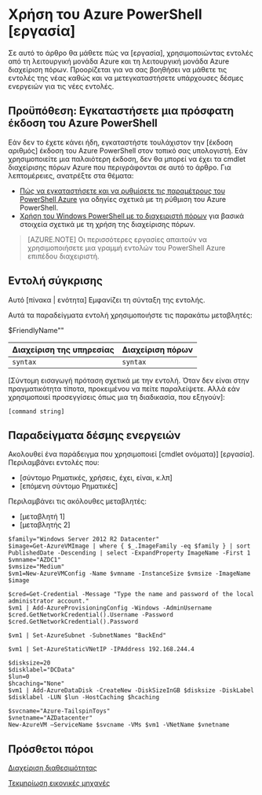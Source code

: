 <!--save a copy of this file to your local repo. It's important that you follow the naming conventions by starting with the service name, and use lowercase only for the file name. See "file-names-and-locations.md" under the "contributor-guide" folder in your repo.

Info to help you use the template are enclosed in the Markdown comments using the caret, hyphen, dash syntax. Delete these from your file.

Text not wrapped in comment syntax is intended to be used as is, or with updates enclosed in [  ]. Add the info and delete the bracket. 

Pay attention to spacing and indents. They affect formatting. 

--> 

<!--replace this with Properties and Tags sections. These are required sections. See "article-metadata.md" in under the "contributor-guide" folder in your repo. Attributes in each section can be placed on separate lines to make them easier to read and check-->

# <a name="use-azure-powershell-to-task"></a>Χρήση του Azure PowerShell [εργασία]

Σε αυτό το άρθρο θα μάθετε πώς να [εργασία], χρησιμοποιώντας εντολές από τη λειτουργική μονάδα Azure και τη λειτουργική μονάδα Azure διαχείριση πόρων. Προορίζεται για να σας βοηθήσει να μάθετε τις εντολές της νέας καθώς και να μετεγκαταστήσετε υπάρχουσες δέσμες ενεργειών για τις νέες εντολές.

## <a name="prerequisite-install-a-recent-version-of-azure-powershell"></a>Προϋπόθεση: Εγκαταστήσετε μια πρόσφατη έκδοση του Azure PowerShell

Εάν δεν το έχετε κάνει ήδη, εγκαταστήστε τουλάχιστον την [έκδοση αριθμός] έκδοση του Azure PowerShell στον τοπικό σας υπολογιστή. Εάν χρησιμοποιείτε μια παλαιότερη έκδοση, δεν θα μπορεί να έχει τα cmdlet διαχείρισης πόρων Azure που περιγράφονται σε αυτό το άρθρο. Για λεπτομέρειες, ανατρέξτε στα θέματα:
 
- [Πώς να εγκαταστήσετε και να ρυθμίσετε τις παραμέτρους του PowerShell Azure](install-configure-powershell.md) για οδηγίες σχετικά με τη ρύθμιση του Azure PowerShell.
- [Χρήση του Windows PowerShell με το διαχειριστή πόρων](powershell-azure-resource-manager.md) για βασικά στοιχεία σχετικά με τη χρήση της διαχείρισης πόρων.

> [AZURE.NOTE] Οι περισσότερες εργασίες απαιτούν να χρησιμοποιήσετε μια γραμμή εντολών του PowerShell Azure επιπέδου διαχειριστή.

## <a name="command-comparison"></a>Εντολή σύγκρισης

Αυτό [πίνακα | ενότητα] Εμφανίζει τη σύνταξη της εντολής.

<!--[optional image - to use an image in this article, add a folder with the same name as the article file name without extension, inside the Media folder of the repo. Use only this folder to store the images. Don't attempt to use a common folder to share images you want to use in more than 1 file.]
Then, use the following syntax to add a reference to the image in your article:
![](./media/name-of-file-without-extension/image-name-no-spaces.png)
-->

<!--if a command string uses variables, define the variables first, using the  following construction. In some cases the variable is straightforward and doesn't need much explanation. But parameters such as location and size can benefit from brief explanation or listing all accepted values:--> 

Αυτά τα παραδείγματα εντολή χρησιμοποιήστε τις παρακάτω μεταβλητές:

$FriendlyName"<Describe value>"

<!-- if it makes more sense to present this in a table, use this. Otherwise, delete. The table won't render until it's in Github or published to Sandbox.-->

Διαχείριση της υπηρεσίας | Διαχείριση πόρων
---|----
`syntax` | `syntax`


<!--if it makes more sense to present this one command block after the other instead of a table, use this. Otherwise, delete-->
  
[Σύντομη εισαγωγή πρόταση σχετικά με την εντολή. Όταν δεν είναι στην πραγματικότητα τίποτα, προκειμένου να πείτε παραλείψετε. Αλλά εάν χρησιμοποιεί προσεγγίσεις όπως μια τη διαδικασία, που εξηγούν]:

    [command string]

## <a name="script-examples"></a>Παραδείγματα δέσμης ενεργειών

Ακολουθεί ένα παράδειγμα που χρησιμοποιεί [cmdlet ονόματα)] [εργασία]. Περιλαμβάνει εντολές που:

- [σύντομο Ρηματικές, χρήσεις, έχει, είναι, κ.λπ]
- [επόμενη σύντομο Ρηματικές] 

<!--include this statement if it uses variables that weren't introduced earlier-->Περιλαμβάνει τις ακόλουθες μεταβλητές:

- [μεταβλητή 1]
- [μεταβλητής 2]

<!--This shows you how a recent example was presented as well as how it was formatted. Preceding each line with one tab or four spaces to format in a code block-->

    $family="Windows Server 2012 R2 Datacenter"
    $image=Get-AzureVMImage | where { $_.ImageFamily -eq $family } | sort PublishedDate -Descending | select -ExpandProperty ImageName -First 1
    $vmname="AZDC1"
    $vmsize="Medium"
    $vm1=New-AzureVMConfig -Name $vmname -InstanceSize $vmsize -ImageName $image
    
    $cred=Get-Credential -Message "Type the name and password of the local administrator account."
    $vm1 | Add-AzureProvisioningConfig -Windows -AdminUsername $cred.GetNetworkCredential().Username -Password $cred.GetNetworkCredential().Password
    
    $vm1 | Set-AzureSubnet -SubnetNames "BackEnd"
    
    $vm1 | Set-AzureStaticVNetIP -IPAddress 192.168.244.4
    
    $disksize=20
    $disklabel="DCData"
    $lun=0
    $hcaching="None"
    $vm1 | Add-AzureDataDisk -CreateNew -DiskSizeInGB $disksize -DiskLabel $disklabel -LUN $lun -HostCaching $hcaching
    
    $svcname="Azure-TailspinToys"
    $vnetname="AZDatacenter"
    New-AzureVM –ServiceName $svcname -VMs $vm1 -VNetName $vnetname


## <a name="additional-resources"></a>Πρόσθετοι πόροι
<!--At a minimum, include a link back to the migration task list article. Use the formats shown below. See create-links-markdown.md for more info -->
<!--use this format for links to other articles, such as the migration task list. -->
[Διαχείριση διαθεσιμότητας](virtual-machines-windows-manage-availability.md)

<!--To link to an ACOM page outside the /documentation/ subdomain (such as a pricing page, SLA page or anything else that is not a documentation article), use an absolute URL, but omit the locale:

    [link text](http://azure.microsoft.com/pricing/details/virtual-machines/)-->

<!--use this for URLs outside of ACOM. Be sure to locale, and if you're linking to the Azure library on MSDN, include the '/azure/' part of the URL-->
[Τεκμηρίωση εικονικές μηχανές](https://msdn.microsoft.com/library/azure/jj156003.aspx)

